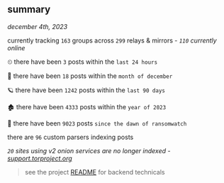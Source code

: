 
## summary
_december 4th, 2023_

currently tracking `163` groups across `299` relays & mirrors - _`110` currently online_

⏲ there have been `3` posts within the `last 24 hours`

🦈 there have been `18` posts within the `month of december`

🪐 there have been `1242` posts within the `last 90 days`

🏚 there have been `4333` posts within the `year of 2023`

🦕 there have been `9023` posts `since the dawn of ransomwatch`

there are `96` custom parsers indexing posts

_`20` sites using v2 onion services are no longer indexed - [support.torproject.org](https://support.torproject.org/onionservices/v2-deprecation/)_

> see the project [README](https://github.com/joshhighet/ransomwatch#ransomwatch--) for backend technicals
